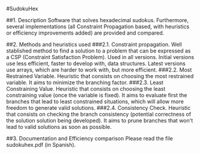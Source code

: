#SudokuHex

##1. Description
Software that solves hexadecimal sudokus. Furthermore, several implementations (all Constraint Propagation based, with heuristics or efficiency improvements added) are provided and compared.

##2. Methods and heuristics used
###2.1. Constraint propagation.
Well stablished method to find a solution to a problem that can be expressed as a CSP (Constraint Satisfaction Problem). Used in all versions. Initial versions use less efficient, faster to develop with, data structures. Latest versions use arrays, which are harder to work with, but more efficient.
###2.2. Most Restrained Variable.
Heuristic that consists on choosing the most restrained variable. It aims to minimize the branching factor.
###2.3. Least Constraining Value.
Heuristic that consists on choosing the least constraining value (once the variable is fixed). It aims to evaluate first the branches that lead to least constrained situations, which will allow more freedom to generate valid solutions.
###2.4. Consistency Check.
Heuristic that consists on checking the branch consistency (potential correctness of the solution solution being developed). It aims to prune branches that won't lead to valid solutions as soon as possible.

##3. Documentation and Efficiency comparison
Please read the file sudokuhex.pdf (in Spanish).
